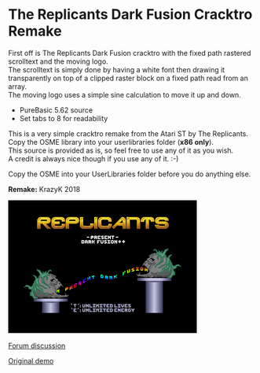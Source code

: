 # The Replicants Dark Fusion Cracktro Remake

First off is The Replicants Dark Fusion cracktro with the fixed path rastered scrolltext and the moving logo.  
The scrolltext is simply done by having a white font then drawing it transparently on top of a clipped raster block on a fixed path read from an array.  
The moving logo uses a simple sine calculation to move it up and down.

- PureBasic 5.62 source  
- Set tabs to 8 for readability

This is a very simple cracktro remake from the Atari ST by The Replicants.  
Copy the OSME library into your userlibraries folder (**x86 only**).  
This source is provided as is, so feel free to use any of it as you wish.  
A credit is always nice though if you use any of it. :-)
  
Copy the OSME into your UserLibraries folder before you do anything else.


**Remake:** KrazyK 2018

![screenshot](7cd3.71702.png)

[Forum discussion](https://www.dbfinteractive.com/forum/index.php?topic=6759.msg84200)  

[Original demo](https://demozoo.org/productions/74510/)